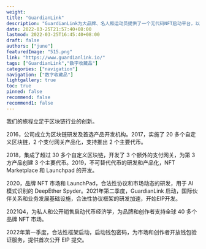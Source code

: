 ```yaml
---
weight: 
title: "GuardianLink"
description: "GuardianLink为大品牌、名人和运动员提供了一个无代码NFT启动平台，以确保其优质NFT系列的安全性。GuardianLink presents a no-code NFT Launchpad for big brands, celebrities, and athletes to launch their premium NFT collections with assured security."
date: 2022-03-25T21:57:40+08:00
lastmod: 2022-03-25T16:45:40+08:00
draft: false
authors: ["june"]
featuredImage: "515.png"
link: "https://www.guardianlink.io/"
tags: ["GuardianLink","数字收藏品"]
categories: ["navigation"]
navigation: ["数字收藏品"]
lightgallery: true
toc: true
pinned: false
recommend: false
recommend1: false
---
```

我们的旅程立足于区块链行业的创新。

2016，公司成立为区块链研发及首选产品开发机构。2017，实施了 20 多个自定义区块链，2 个支付网关产品化，支持推出 2 个主要代币。

2018，集成了超过 30 多个自定义区块链，开发了 3 个额外的支付网关，为第 3 方产品创建 3 个主要代币。2019，不可替代代币的研发和产品化，NFT Marketplace 和 Launchpad 的开发。

2020，品牌 NFT 市场和 LaunchPad，合法性协议和市场动态的研发，用于 AI 模式识别的 DeepEther Spyder。2021年第二季度，GuardianLink 启动，国际伙伴关系和业务发展基础设施，合法性协议框架的研发加速，开始EIP开发。

2021Q4，为私人和公开销售启动代币经济学，为品牌和创作者支持全球 40 多个品牌 NFT 市场。

2022年第一季度，合法性框架启动，启动钱包密码，为市场和创作者开放钱包验证服务，提供首次公开 EIP 提交。